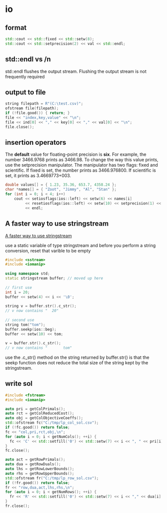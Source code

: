 # io

## format
```cpp
std::cout << std::fixed << std::setw(8);
std::cout << std::setprecision(2) << val << std::endl;
```

## std::endl vs /n
std::endl flushes the output stream. Flushing the output stream is not frequently required

## output to file
```cpp
string filepath = R"(C:\test.csv)";
ofstream file(filepath);
if (!file.good()) { return; }
file << "index,key,value" << "\n";
file << ind[0] << "," << key[0] << "," << val[0] << "\n";
file.close();
```

## insertion operators
The **default** value for floating-point precision is **six**. For example, the number 3466.9768 prints as 3466.98. To change the way this value prints, use the setprecision manipulator. The manipulator has two flags: fixed and scientific. If fixed is set, the number prints as 3466.976800. If scientific is set, it prints as 3.4669773+003.
```cpp
double values[] = { 1.23, 35.36, 653.7, 4358.24 };
char *names[] = { "Zoot", "Jimmy", "Al", "Stan" };
for (int i = 0; i < 4; i++)
    cout << setiosflags(ios::left) << setw(6) << names[i]
         << resetiosflags(ios::left) << setw(10) << setprecision(1) << values[i]
         << endl;
```

## A faster way to use stringstream

[A faster way to use stringstream](http://cplusplus.bordoon.com/speeding_up_string_conversions.html)

use a static variable of type stringstream and before you perform a string conversion, reset that varible to be empty


```cpp
#include <sstream>            
#include <iomanip>            
				      
using namespace std;                
static stringstream buffer; // moved up here 				                                    
				      
// first use                        
int i = 20;                         
buffer << setw(4) << i << '\0'; 
				      
string v = buffer.str().c_str();                                   
// v now contains "  20"                                            
				      
// second use                       
string tom("tom");                  
buffer.seekp(ios::beg); 
buffer << setw(10) << tom; 
				      
v = buffer.str().c_str();                                            
// v now contains "       tom"      
```

use the .c_str() method on the string returned by buffer.str() is that the seekp function does not reduce the total size of the string kept by the stringstream.

## write sol
```cpp
#include <fstream>
#include <iomanip>

auto pri = getColPrimals();
auto rct = getColReducedCost();
auto obj = getColObjectiveCoeffs();
std::ofstream fc("C:/tmp/lp_col_sol.csv");
if (!fc.good()) return false;
fc << "col,pri,rct,obj,\n";
for (auto i = 0; i < getNumCols(); ++i) {
  fc << 'C' << std::setfill('0') << std::setw(7) << i << ", " << pri[i] << ", " << rct[i] << ", " << obj[i] << "\n";
}
fc.close();

auto act = getRowPrimals();
auto dua = getRowDuals();
auto lhs = getRowLowerBounds();
auto rhs = getRowUpperBounds();
std::ofstream fr("C:/tmp/lp_row_sol.csv");
if (!fr.good()) return false;
fr << "row,dua,act,lhs,rhs,\n";
for (auto i = 0; i < getNumRows(); ++i) {
  fr << 'R' << std::setfill('0') << std::setw(7) << i << "," << dua[i] << "," << act[i] << "," << lhs[i] << "," << rhs[i] << "\n";
}
fr.close();
```
